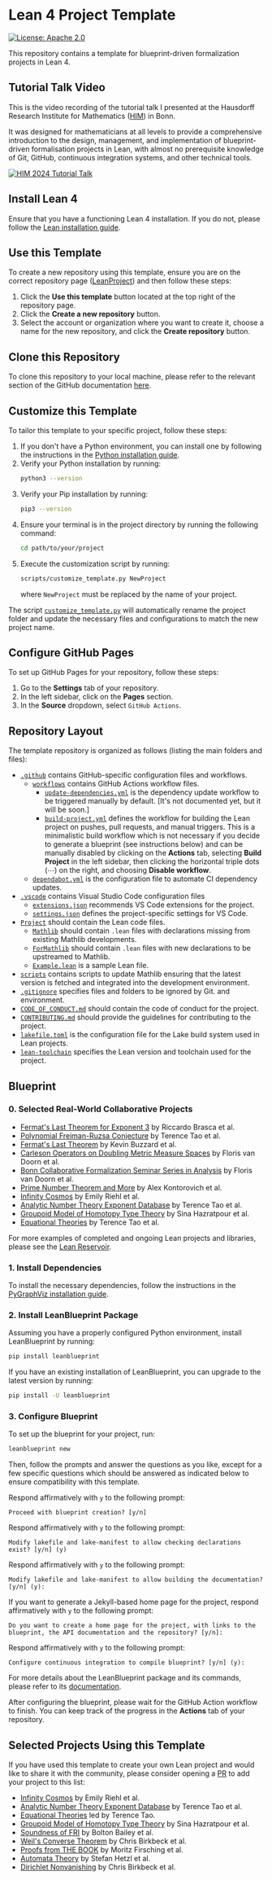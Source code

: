 # Lean 4 Project Template

[![License: Apache 2.0](https://img.shields.io/badge/License-Apache_2.0-lightblue.svg)](https://opensource.org/licenses/Apache-2.0)

This repository contains a template for blueprint-driven formalization projects in Lean 4.

## Tutorial Talk Video

This is the video recording of the tutorial talk I presented at the Hausdorff Research Institute for
Mathematics ([HIM](https://www.mathematics.uni-bonn.de/him)) in Bonn.

It was designed for mathematicians at all levels to provide a comprehensive introduction to the design,
management, and implementation of blueprint-driven formalisation projects in Lean, with almost no
prerequisite knowledge of Git, GitHub, continuous integration systems, and other technical tools.

[![HIM 2024 Tutorial Talk](https://img.youtube.com/vi/KyuyTsLgkMY/maxresdefault.jpg)](https://youtu.be/KyuyTsLgkMY)

## Install Lean 4

Ensure that you have a functioning Lean 4 installation. If you do not, please follow
the [Lean installation guide](https://leanprover-community.github.io/get_started.html).

## Use this Template

To create a new repository using this template, ensure you are on the correct repository page
([LeanProject](https://github.com/pitmonticone/LeanProject)) and then follow these steps:

1. Click the **Use this template** button located at the top right of the repository page.
2. Click the **Create a new repository** button.
3. Select the account or organization where you want to create it, choose a name for the new
repository, and click the **Create repository** button.

## Clone this Repository

To clone this repository to your local machine, please refer to the relevant section of the
GitHub documentation [here](https://docs.github.com/en/repositories/creating-and-managing-repositories/cloning-a-repository).

## Customize this Template

To tailor this template to your specific project, follow these steps:

1. If you don't have a Python environment, you can install one by following the instructions in the
[Python installation guide](https://www.python.org/downloads/).
1. Verify your Python installation by running:
    ```bash
    python3 --version
    ```
1. Verify your Pip installation by running:
    ```bash
    pip3 --version
    ```
1. Ensure your terminal is in the project directory by running the following command:
    ```bash
    cd path/to/your/project
    ```
1.	Execute the customization script by running:
    ```bash
    scripts/customize_template.py NewProject
    ```
    where `NewProject` must be replaced by the name of your project.

The script [`customize_template.py`](scripts/customize_template.py) will automatically rename the
project folder and update the necessary files and configurations to match the new project name.

## Configure GitHub Pages

To set up GitHub Pages for your repository, follow these steps:

1. Go to the **Settings** tab of your repository.
2. In the left sidebar, click on the **Pages** section.
3. In the **Source** dropdown, select `GitHub Actions`.

## Repository Layout

The template repository is organized as follows (listing the main folders and files):

- [`.github`](.github) contains GitHub-specific configuration files and workflows.
    - [`workflows`](.github/workflows) contains GitHub Actions workflow files.
        - [`update-dependencies.yml`](.github/workflows/update-dependencies.yml) is the dependency update workflow to be triggered manually by default.
        [It's not documented yet, but it will be soon.]
        - [`build-project.yml`](.github/workflows/build-project.yml) defines the workflow for building the Lean project on pushes, pull requests, and manual triggers. This is a minimalistic build workflow which is not necessary if you decide to generate a blueprint (see instructions below) and can be manually disabled by clicking on the **Actions** tab, selecting **Build Project** in the left sidebar, then clicking the horizontal triple dots (⋯) on the right, and choosing **Disable workflow**.
    - [`dependabot.yml`](.github/dependabot.yml) is the configuration file to automate CI dependency updates.
- [`.vscode`](.vscode) contains Visual Studio Code configuration files
    - [`extensions.json`](.vscode/extensions.json) recommends VS Code extensions for the project.
    - [`settings.json`](.vscode/settings.json) defines the project-specific settings for VS Code.
- [`Project`](Project) should contain the Lean code files.
    - [`Mathlib`](Project/Mathlib) should contain `.lean` files with declarations missing from
    existing Mathlib developments.
    - [`ForMathlib`](Project/ForMathlib) should contain `.lean` files with new declarations to
    be upstreamed to Mathlib.
    - [`Example.lean`](Project/Example.lean) is a sample Lean file.
- [`scripts`](scripts) contains scripts to update Mathlib ensuring that the latest version is
fetched and integrated into the development environment.
- [`.gitignore`](.gitignore) specifies files and folders to be ignored by Git.
and environment.
- [`CODE_OF_CONDUCT.md`](CODE_OF_CONDUCT.md) should contain the code of conduct for the project.
- [`CONTRIBUTING.md`](CONTRIBUTING.md) should provide the guidelines for contributing to the
project.
- [`lakefile.toml`](lakefile.toml) is the configuration file for the Lake build system used in
Lean projects.
- [`lean-toolchain`](lean-toolchain) specifies the Lean version and toolchain used for the project.

## Blueprint

### 0. Selected Real-World Collaborative Projects

- [Fermat's Last Theorem for Exponent 3](https://pitmonticone.github.io/FLT3/) by Riccardo Brasca et al.
- [Polynomial Freiman-Ruzsa Conjecture](https://github.com/teorth/pfr) by Terence Tao et al.
- [Fermat's Last Theorem](https://imperialcollegelondon.github.io/FLT/) by Kevin Buzzard et al.
- [Carleson Operators on Doubling Metric Measure Spaces](http://florisvandoorn.com/carleson/) by Floris van Doorn et al.
- [Bonn Collaborative Formalization Seminar Series in Analysis](https://github.com/fpvandoorn/BonnAnalysis) by Floris van Doorn et al.
- [Prime Number Theorem and More](https://github.com/AlexKontorovich/PrimeNumberTheoremAnd) by Alex Kontorovich et al.
- [Infinity Cosmos](https://github.com/emilyriehl/infinity-cosmos) by Emily Riehl et al.
- [Analytic Number Theory Exponent Database](https://github.com/teorth/expdb) by Terence Tao et al.
- [Groupoid Model of Homotopy Type Theory](https://github.com/sinhp/GroupoidModelofHoTTinLean4) by Sina Hazratpour et al.
- [Equational Theories](https://github.com/teorth/equational_theories) by Terence Tao et al.

For more examples of completed and ongoing Lean projects and libraries, please
see the [Lean Reservoir](https://reservoir.lean-lang.org).

### 1. Install Dependencies

To install the necessary dependencies, follow the instructions in the
[PyGraphViz installation guide](https://pygraphviz.github.io/documentation/stable/install.html).

### 2. Install LeanBlueprint Package

Assuming you have a properly configured Python environment, install LeanBlueprint by running:

```bash
pip install leanblueprint
```

If you have an existing installation of LeanBlueprint, you can upgrade to the latest version by
running:

```bash
pip install -U leanblueprint
```

### 3. Configure Blueprint

To set up the blueprint for your project, run:

```bash
leanblueprint new
```

Then, follow the prompts and answer the questions as you like, except for a few specific
questions which should be answered as indicated below to ensure compatibility with this template.

Respond affirmatively with `y` to the following prompt:

```console
Proceed with blueprint creation? [y/n]
```

Respond affirmatively with `y` to the following prompt:

```console
Modify lakefile and lake-manifest to allow checking declarations exist? [y/n] (y)
```

Respond affirmatively with `y` to the following prompt:

```console
Modify lakefile and lake-manifest to allow building the documentation? [y/n] (y):
```

If you want to generate a Jekyll-based home page for the project, respond
affirmatively with `y` to the following prompt:

```console
Do you want to create a home page for the project, with links to the blueprint, the API documentation and the repository? [y/n]:
```

Respond affirmatively with `y` to the following prompt:

```console
Configure continuous integration to compile blueprint? [y/n] (y):
```

For more details about the LeanBlueprint package and its commands, please refer to its
[documentation](https://github.com/PatrickMassot/leanblueprint/tree/master#starting-a-blueprint).

After configuring the blueprint, please wait for the GitHub Action workflow to finish.
You can keep track of the progress in the **Actions** tab of your repository.

## Selected Projects Using this Template

If you have used this template to create your own Lean project and would like to share it with the community, please consider opening a [PR](https://github.com/pitmonticone/LeanProject/pulls) to add your project to this list:

- [Infinity Cosmos](https://github.com/emilyriehl/infinity-cosmos) by Emily Riehl et al.
- [Analytic Number Theory Exponent Database](https://github.com/teorth/expdb) by Terence Tao et al.
- [Equational Theories](https://github.com/teorth/equational_theories) led by Terence Tao.
- [Groupoid Model of Homotopy Type Theory](https://github.com/sinhp/GroupoidModelofHoTTinLean4) by Sina Hazratpour et al.
- [Soundness of FRI](https://github.com/BoltonBailey/FRISoundness) by Bolton Bailey et al.
- [Weil's Converse Theorem](https://github.com/CBirkbeck/WeilConverse) by Chris Birkbeck et al.
- [Proofs from THE BOOK](https://github.com/mo271/FormalBook) by Moritz Firsching et al.
- [Automata Theory](https://github.com/shetzl/autth) by Stefan Hetzl et al.
- [Dirichlet Nonvanishing](https://github.com/CBirkbeck/DirichletNonvanishing) by Chris Birkbeck et al.
